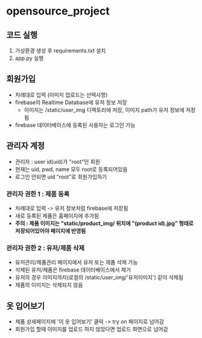 # opensource_project

## 코드 실행
1. 가상환경 생성 후 requirements.txt 설치
2. app.py 실행


## 회원가입
- 차례대로 입력 (이미지 업로드는 선택사항)
- firebase의 Realtime Database에 유저 정보 저장
  - 이미지는 /static/user_img 디렉토리에 저장, 이미지 path가 유저 정보에 저장됨 
- firebase 데이터베이스에 등록된 사용자는 로그인 가능


## 관리자 계정
- 관리자 : user id(uid)가 "root"인 회원
- 현재는 uid, pwd, name 모두 root로 등록되어있음 
- 로그인 안되면 uid "root"로 회원가입하기

### 관리자 권한 1 : 제품 등록
- 차례대로 입력 -> 유저 정보처럼 firebase에 저장됨
- 새로 등록된 제품은 홈페이지에 추가됨
- **주의 : 제품 이미지는 "static/product_img/ 위치에 "(product id).jpg" 형태로 저장되어있어야 페이지에 반영됨**

### 관리자 권한 2 : 유저/제품 삭제
- 유저관리/제품관리 페이지에서 유저 또는 제품 삭제 가능
- 삭제된 유저/제품은 firebase 데이터베이스에서 제거
- 유저의 경우 이미지까지(로컬의 /static/user_img/'유저이미지') 같이 삭제됨
- 제품의 이미지는 삭제되지 않음

## 옷 입어보기
- 제품 상세페이지에 '이 옷 입어보기' 클릭 -> try on 페이지로 넘어감
- 회원가입 할때 이미지를 업로드 하지 않았다면 업로드 화면으로 넘어감
 
